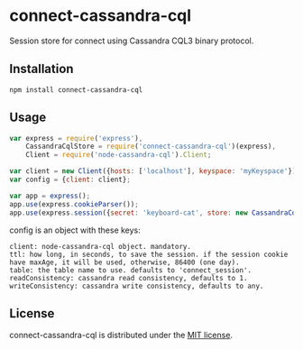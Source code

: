 # connect-cassandra-cql
Session store for connect using Cassandra CQL3 binary protocol.

## Installation
```
npm install connect-cassandra-cql
```

## Usage
```javascript
var express = require('express'),
    CassandraCqlStore = require('connect-cassandra-cql')(express),
    Client = require('node-cassandra-cql').Client;

var client = new Client({hosts: ['localhost'], keyspace: 'myKeyspace'});
var config = {client: client};

var app = express();
app.use(express.cookieParser());
app.use(express.session({secret: 'keyboard-cat', store: new CassandraCqlStore(config)));
```
config is an object with these keys:
```
client: node-cassandra-cql object. mandatory.
ttl: how long, in seconds, to save the session. if the session cookie have maxAge, it will be used, otherwise, 86400 (one day).
table: the table name to use. defaults to 'connect_session'.
readConsistency: cassandra read consistency, defaults to 1.
writeConsistency: cassandra write consistency, defaults to any.
```

## License

connect-cassandra-cql is distributed under the [MIT license](http://opensource.org/licenses/MIT).